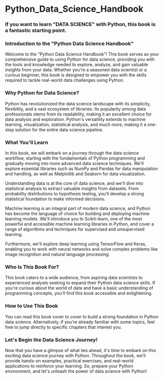 # Python_Data_Science_Handbook
<p><h3>If you want to learn <B>"DATA SCIENCE"</B> with Python, this book is a fantastic starting point. </h3></p>
<h3>Introduction to the "Python Data Science Handbook"</h3>

<p>Welcome to the "Python Data Science Handbook"! This book serves as your comprehensive guide to using Python for data science, providing you with the tools and knowledge needed to explore, analyze, and gain valuable insights from your data. Whether you're a seasoned data scientist or a curious beginner, this book is designed to empower you with the skills required to tackle real-world data challenges using Python.</p>

<h3>Why Python for Data Science?</h3>

<p>Python has revolutionized the data science landscape with its simplicity, flexibility, and a vast ecosystem of libraries. Its popularity among data professionals stems from its readability, making it an excellent choice for data analysis and exploration. Python's versatility extends to machine learning, visualization, statistical analysis, and much more, making it a one-stop solution for the entire data science pipeline.</p>

<h3>What You'll Learn</h3>

<p>In this book, we will embark on a journey through the data science workflow, starting with the fundamentals of Python programming and gradually moving into more advanced data science techniques. We'll explore essential libraries such as NumPy and Pandas for data manipulation and handling, as well as Matplotlib and Seaborn for data visualization.

Understanding data is at the core of data science, and we'll dive into statistical analysis to extract valuable insights from datasets. From probability distributions to hypothesis testing, you'll develop a strong statistical foundation to make informed decisions.

Machine learning is an integral part of modern data science, and Python has become the language of choice for building and deploying machine learning models. We'll introduce you to Scikit-learn, one of the most powerful and accessible machine learning libraries in Python, and cover a range of algorithms and techniques for supervised and unsupervised learning.

Furthermore, we'll explore deep learning using TensorFlow and Keras, enabling you to work with neural networks and solve complex problems like image recognition and natural language processing.</p>

<h3>Who Is This Book For?</h3>

<p>This book caters to a wide audience, from aspiring data scientists to experienced analysts seeking to expand their Python data science skills. If you're curious about the world of data and have a basic understanding of programming concepts, you'll find this book accessible and enlightening.</p>

<h3>How to Use This Book</h3>

<p>You can read this book cover to cover to build a strong foundation in Python data science. Alternatively, if you're already familiar with some topics, feel free to jump directly to specific chapters that interest you.</p>

<h3>Let's Begin the Data Science Journey!</h3>

<p>Now that you have a glimpse of what lies ahead, it's time to embark on this exciting data science journey with Python. Throughout the book, we'll provide hands-on examples, practical exercises, and real-world applications to reinforce your learning. So, prepare your Python environment, and let's unleash the power of data science with Python!</p>
